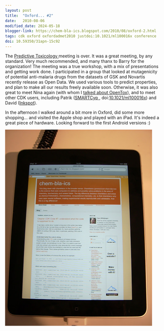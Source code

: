 ```yaml
---
layout: post
title:  "Oxford... #2"
date:   2010-08-06
modified_date: 2024-05-18
blogger-link: https://chem-bla-ics.blogspot.com/2010/08/oxford-2.html
tags: cdk oxford oxfordadmet2010 justdoi:10.1021/ml100016x conference
doi: 10.59350/31apn-15c92
---
```


The [Predictive Toxicology <i class="fa-solid fa-recycle fa-xs"></i>](/2010/08/01/oxford.html) meeting is over. It was a great meeting, by any standard.
Very much recommended, and many thanx to Barry for the organization! The meeting was a true workshop, with a mix of presentations and getting
work done. I participated in a group that looked at mutagenicity of potential anti-malaria drugs from the datasets of GSK and Novartis recently
release as Open Data. We used various tools to predict properties, and plan to make all our results freely available soon. Otherwise, it was
also great to meet Nina again (with whom I [talked about OpenTox](https://chem-bla-ics.blogspot.com/2010/08/using-bioclipse-to-upload-data-to.html)),
and to meet other CDK users, including Patrik ([SMARTCyp <i class="fa-solid fa-box-archive fa-xs"></i>](https://web.archive.org/web/20100918124243/https://www.farma.ku.dk/smartcyp/),
doi:[10.1021/ml100016x](https://doi.org/10.1021/ml100016x)) and David ([Inkspot](http://inkspotscience.com/)).

In the afternoon I walked around a bit more in Oxford, did some more shopping... and visited the Apple shop and played with an iPad. It's
indeed a great piece of hardware. Looking forward to the first Android versions :)

![](/assets/images/DSCI0107.JPG)

